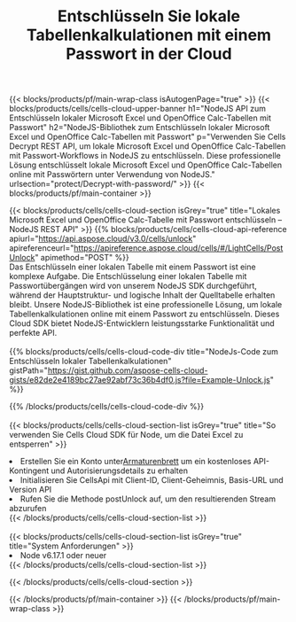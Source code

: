 ﻿---
title:  Entschlüsseln Sie lokale Tabellenkalkulationen mit einem Passwort in der Cloud
description:  Cloud-APIs und SDKs für Microsoft Excel und OpenOffice Calc freischalten. Tabellenkalkulationen werden mit der Cells-Cloud API entschlüsselt. Das SDK unterstützt verschiedene Entwicklungssprachen. Dazu gehören Android, C#, Go, Java, NodeJS, Perl, PHP, Python, Ruby und Swift.
---
{{< blocks/products/pf/main-wrap-class isAutogenPage="true" >}}
{{< blocks/products/cells/cells-cloud-upper-banner h1="NodeJS API zum Entschlüsseln lokaler Microsoft Excel und OpenOffice Calc-Tabellen mit Passwort" h2="NodeJS-Bibliothek zum Entschlüsseln lokaler Microsoft Excel und OpenOffice Calc-Tabellen mit Passwort" p="Verwenden Sie Cells Decrypt REST API, um lokale Microsoft Excel und OpenOffice Calc-Tabellen mit Passwort-Workflows in NodeJS zu entschlüsseln. Diese professionelle Lösung entschlüsselt lokale Microsoft Excel und OpenOffice Calc-Tabellen online mit Passwörtern unter Verwendung von NodeJS." urlsection="protect/Decrypt-with-password/" >}}
{{< blocks/products/pf/main-container >}}

{{< blocks/products/cells/cells-cloud-section isGrey="true" title="Lokales Microsoft Excel und OpenOffice Calc-Tabelle mit Passwort entschlüsseln – NodeJS REST API" >}}
{{% blocks/products/cells/cells-cloud-api-reference apiurl="https://api.aspose.cloud/v3.0/cells/unlock" apireferenceurl="https://apireference.aspose.cloud/cells/#/LightCells/PostUnlock" apimethod="POST" %}}
<br/>
Das Entschlüsseln einer lokalen Tabelle mit einem Passwort ist eine komplexe Aufgabe. Die Entschlüsselung einer lokalen Tabelle mit Passwortübergängen wird von unserem NodeJS SDK durchgeführt, während der Hauptstruktur- und logische Inhalt der Quelltabelle erhalten bleibt. Unsere NodeJS-Bibliothek ist eine professionelle Lösung, um lokale Tabellenkalkulationen online mit einem Passwort zu entschlüsseln. Dieses Cloud SDK bietet NodeJS-Entwicklern leistungsstarke Funktionalität und perfekte API.
<br/>
<br/>
{{% blocks/products/cells/cells-cloud-code-div title="NodeJs-Code zum Entschlüsseln lokaler Tabellenkalkulationen" gistPath="https://gist.github.com/aspose-cells-cloud-gists/e82de2e4189bc27ae92abf73c36b4df0.js?file=Example-Unlock.js" %}}
  
{{% /blocks/products/cells/cells-cloud-code-div %}}
<br/>
<br/>
{{< blocks/products/cells/cells-cloud-section-list isGrey="true" title="So verwenden Sie Cells Cloud SDK für Node, um die Datei Excel zu entsperren" >}}
<li> Erstellen Sie ein Konto unter<a href="https://dashboard.aspose.cloud/">Armaturenbrett</a> um ein kostenloses API-Kontingent und Autorisierungsdetails zu erhalten</li>
<li>Initialisieren Sie CellsApi mit Client-ID, Client-Geheimnis, Basis-URL und Version API</li>
<li>Rufen Sie die Methode postUnlock auf, um den resultierenden Stream abzurufen</li>
{{< /blocks/products/cells/cells-cloud-section-list >}}
<br/>
<br/>
{{< blocks/products/cells/cells-cloud-section-list isGrey="true" title="System Anforderungen" >}}
<li>Node v6.17.1 oder neuer</li>
{{< /blocks/products/cells/cells-cloud-section-list >}}

{{< /blocks/products/cells/cells-cloud-section >}}

{{< /blocks/products/pf/main-container >}}
{{< /blocks/products/pf/main-wrap-class >}}
